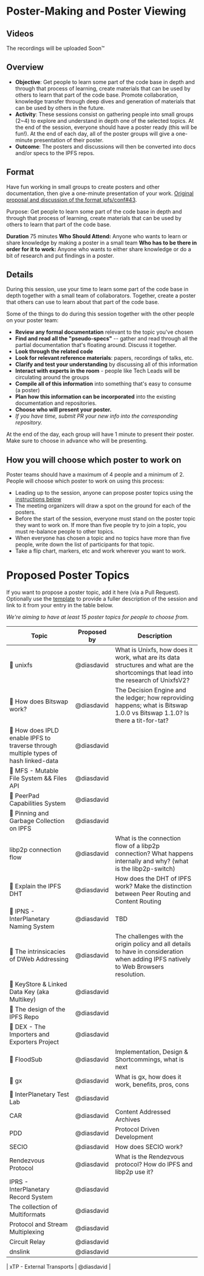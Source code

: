 # Poster-Making and Poster Viewing

## Videos

The recordings will be uploaded Soon™

## Overview

- **Objective**: Get people to learn some part of the code base in depth and through that process of learning, create materials that can be used by others to learn that part of the code base. Promote collaboration, knowledge transfer through deep dives and generation of materials that can be used by others in the future.
- **Activity**: These sessions consist on gathering people into small groups (2~4) to explore and understand in depth one of the selected topics. At the end of the session, everyone should have a poster ready (this will be fun!). At the end of each day, all of the poster groups will give a one-minute presentation of their poster.
- **Outcome**: The posters and discussions will then be converted into docs and/or specs to the IPFS repos.

## Format

Have fun working in small groups to create posters and other documentation, then give a one-minute presentation of your work. [Original proposal and discussion of the format ipfs/conf#43](https://github.com/ipfs/conf/issues/43).

Purpose: Get people to learn some part of the code base in depth and through that process of learning, create materials that can be used by others to learn that part of the code base.

**Duration** 75 minutes
**Who Should Attend:** Anyone who wants to learn or share knowledge by making a poster in a small team
**Who has to be there in order for it to work:** Anyone who wants to either share knowledge or do a bit of research and put findings in a poster.

## Details

During this session, use your time to learn some part of the code base in depth together with a small team of collaborators. Together, create a poster that others can use to learn about that part of the code base.

Some of the things to do during this session together with the other people on your poster team:

- **Review any formal documentation** relevant to the topic you've chosen
- **Find and read all the "pseudo-specs"** -- gather and read through all the partial documentation that's floating around. Discuss it together.
- **Look through the related code**
- **Look for relevant reference materials**: papers, recordings of talks, etc.
- **Clarify and test your understanding** by discussing all of this information
- **Interact with experts in the room** - people like Tech Leads will be circulating around the groups
- **Compile all of this information** into something that's easy to consume (a poster)
- **Plan how this information can be incorporated** into the existing documentation and repositories.
- **Choose who will present your poster.**
- _If you have time, submit PR your new info into the corresponding repository._

At the end of the day, each group will have 1 minute to present their poster. Make sure to choose in advance who will be presenting.

## How you will choose which poster to work on

Poster teams should have a maximum of 4 people and a minimum of 2. People will choose which poster to work on using this process:
- Leading up to the session, anyone can propose poster topics using the [instructions below](#proposed-poster-making-sessions)
- The meeting organizers will draw a spot on the ground for each of the posters.
- Before the start of the session, everyone must stand on the poster topic they want to work on. If more than five people try to join a topic, you must re-balance people to other topics.
- When everyone has chosen a topic and no topics have more than five people, write down the list of participants for that topic.
- Take a flip chart, markers, etc and work wherever you want to work.

# Proposed Poster Topics

If you want to propose a poster topic, add it here (via a Pull Request). Optionally use the [template](../_template.md) to provide a fuller description of the session and link to it from your entry in the table below.

_We're aiming to have at least 15 poster topics for people to choose from._

| Topic | Proposed by | Description |
|---|---|---|
| 🌟 unixfs | @diasdavid | What is Unixfs, how does it work, what are its data structures and what are the shortcomings that lead into the research of UnixfsV2?
| 🌟 How does Bitswap work? | @diasdavid | The Decision Engine and the ledger; how reproviding happens; what is Bitswap 1.0.0 vs Bitswap 1.1.0? Is there a tit-for-tat? |
| 🌟 How does IPLD enable IPFS to traverse through multiple types of hash linked-data | @diasdavid |
| 🌟 MFS - Mutable File System && Files API | @diasdavid |
| 🌟 PeerPad Capabilities System | @diasdavid |
| 🌟 Pinning and Garbage Collection on IPFS | @diasdavid |
| libp2p connection flow | @diasdavid | What is the connection flow of a libp2p connection? What happens internally and why? (what is the libp2p-switch) |
| 🌟 Explain the IPFS DHT | @diasdavid | How does the DHT of IPFS work? Make the distinction between Peer Routing and Content Routing
| 🌟 IPNS - InterPlanetary Naming System | @diasdavid | TBD
| 🌟 The intrinsicacies of DWeb Addressing | @diasdavid | The challenges with the origin policy and all details to have in consideration when adding IPFS natively to Web Browsers resolution.
| 🌟 KeyStore & Linked Data Key (aka Multikey) | @diasdavid |
| 🌟 The design of the IPFS Repo | @diasdavid |
| 🌟 DEX - The Importers and Exporters Project | @diasdavid |
| 🌟 FloodSub | @diasdavid | Implementation, Design & Shortcommings, what is next
| 🌟 gx | @diasdavid | What is gx, how does it work, benefits, pros, cons
| 🌟 InterPlanetary Test Lab | @diasdavid |
| CAR | @diasdavid | Content Addressed Archives
| PDD | @diasdavid | Protocol Driven Development
| SECIO | @diasdavid | How does SECIO work?
| Rendezvous Protocol | @diasdavid | What is the Rendezvous protocol? How do IPFS and libp2p use it?
| IPRS - InterPlanetary Record System | @diasdavid |
| The collection of Multiformats | @diasdavid |
| Protocol and Stream Multiplexing | @diasdavid |
| Circuit Relay | @diasdavid |
| dnslink | @diasdavid |

| xTP - External Transports | @diasdavid  |
